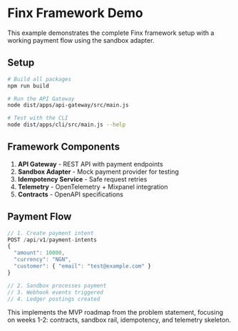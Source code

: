 # Finx Framework Demo

This example demonstrates the complete Finx framework setup with a working payment flow using the sandbox adapter.

## Setup

```bash
# Build all packages
npm run build

# Run the API Gateway
node dist/apps/api-gateway/src/main.js

# Test with the CLI
node dist/apps/cli/src/main.js --help
```

## Framework Components

1. **API Gateway** - REST API with payment endpoints
2. **Sandbox Adapter** - Mock payment provider for testing
3. **Idempotency Service** - Safe request retries
4. **Telemetry** - OpenTelemetry + Mixpanel integration
5. **Contracts** - OpenAPI specifications

## Payment Flow

```javascript
// 1. Create payment intent
POST /api/v1/payment-intents
{
  "amount": 10000,
  "currency": "NGN",
  "customer": { "email": "test@example.com" }
}

// 2. Sandbox processes payment
// 3. Webhook events triggered
// 4. Ledger postings created
```

This implements the MVP roadmap from the problem statement, focusing on weeks 1-2: contracts, sandbox rail, idempotency, and telemetry skeleton.